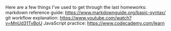 Here are a few things I've used to get through the last homeworks:
markdown reference guide: https://www.markdownguide.org/basic-syntax/
git workflow explanation: https://www.youtube.com/watch?v=MnUd31TvBoU
JavaScript practice: https://www.codecademy.com/learn
